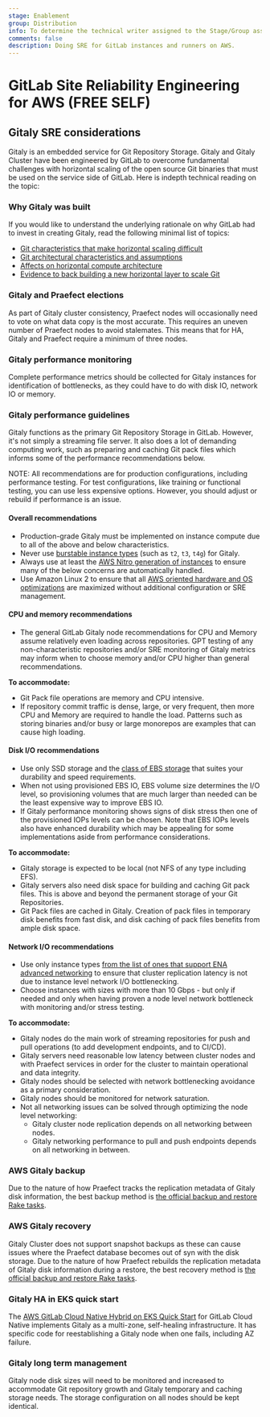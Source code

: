 ```yaml
---
stage: Enablement
group: Distribution
info: To determine the technical writer assigned to the Stage/Group associated with this page, see https://about.gitlab.com/handbook/engineering/ux/technical-writing/#assignments
comments: false
description: Doing SRE for GitLab instances and runners on AWS.
---
```


# GitLab Site Reliability Engineering for AWS **(FREE SELF)**

## Gitaly SRE considerations

Gitaly is an embedded service for Git Repository Storage. Gitaly and Gitaly Cluster have been engineered by GitLab to overcome fundamental challenges with horizontal scaling of the open source Git binaries that must be used on the service side of GitLab. Here is indepth technical reading on the topic:

### Why Gitaly was built

If you would like to understand the underlying rationale on why GitLab had to invest in creating Gitaly, read the following minimal list of topics:

- [Git characteristics that make horizontal scaling difficult](https://gitlab.com/gitlab-org/gitaly/-/blob/master/doc/DESIGN.md#git-characteristics-that-make-horizontal-scaling-difficult)
- [Git architectural characteristics and assumptions](https://gitlab.com/gitlab-org/gitaly/-/blob/master/doc/DESIGN.md#git-architectural-characteristics-and-assumptions)
- [Affects on horizontal compute architecture](https://gitlab.com/gitlab-org/gitaly/-/blob/master/doc/DESIGN.md#affects-on-horizontal-compute-architecture)
- [Evidence to back building a new horizontal layer to scale Git](https://gitlab.com/gitlab-org/gitaly/-/blob/master/doc/DESIGN.md#evidence-to-back-building-a-new-horizontal-layer-to-scale-git)

### Gitaly and Praefect elections

As part of Gitaly cluster consistency, Praefect nodes will occasionally need to vote on what data copy is the most accurate. This requires an uneven number of Praefect nodes to avoid stalemates. This means that for HA, Gitaly and Praefect require a minimum of three nodes.

### Gitaly performance monitoring

Complete performance metrics should be collected for Gitaly instances for identification of bottlenecks, as they could have to do with disk IO, network IO or memory.

### Gitaly performance guidelines

Gitaly functions as the primary Git Repository Storage in GitLab. However, it's not simply a streaming file server. It also does a lot of demanding computing work, such as preparing and caching Git pack files which informs some of the performance recommendations below.

NOTE:
All recommendations are for production configurations, including performance testing. For test configurations, like training or functional testing, you can use less expensive options. However, you should adjust or rebuild if performance is an issue.

#### Overall recommendations

- Production-grade Gitaly must be implemented on instance compute due to all of the above and below characteristics.
- Never use [burstable instance types](https://docs.aws.amazon.com/AWSEC2/latest/UserGuide/burstable-performance-instances.html) (such as `t2`, `t3`, `t4g`) for Gitaly.
- Always use at least the [AWS Nitro generation of instances](https://docs.aws.amazon.com/AWSEC2/latest/UserGuide/instance-types.html#ec2-nitro-instances) to ensure many of the below concerns are automatically handled.
- Use Amazon Linux 2 to ensure that all [AWS oriented hardware and OS optimizations](https://aws.amazon.com/amazon-linux-2/faqs/) are maximized without additional configuration or SRE management.

#### CPU and memory recommendations

- The general GitLab Gitaly node recommendations for CPU and Memory assume relatively even loading across repositories. GPT testing of any non-characteristic repositories and/or SRE monitoring of Gitaly metrics may inform when to choose memory and/or CPU higher than general recommendations.

**To accommodate:**

- Git Pack file operations are memory and CPU intensive.
- If repository commit traffic is dense, large, or very frequent, then more CPU and Memory are required to handle the load. Patterns such as storing binaries and/or busy or large monorepos are examples that can cause high loading.

#### Disk I/O recommendations

- Use only SSD storage and the [class of EBS storage](https://docs.aws.amazon.com/AWSEC2/latest/UserGuide/ebs-volume-types.html) that suites your durability and speed requirements.
- When not using provisioned EBS IO, EBS volume size determines the I/O level, so provisioning volumes that are much larger than needed can be the least expensive way to improve EBS IO.
- If Gitaly performance monitoring shows signs of disk stress then one of the provisioned IOPs levels can be chosen. Note that EBS IOPs levels also have enhanced durability which may be appealing for some implementations aside from performance considerations.

**To accommodate:**

- Gitaly storage is expected to be local (not NFS of any type including EFS).
- Gitaly servers also need disk space for building and caching Git pack files. This is above and beyond the permanent storage of your Git Repositories.
- Git Pack files are cached in Gitaly. Creation of pack files in temporary disk benefits from fast disk, and disk caching of pack files benefits from ample disk space.

#### Network I/O recommendations

- Use only instance types [from the list of ones that support ENA advanced networking]( https://docs.aws.amazon.com/AWSEC2/latest/UserGuide/instance-types.html#instance-type-summary-table) to ensure that cluster replication latency is not due to instance level network I/O bottlenecking.
- Choose instances with sizes with more than 10 Gbps - but only if needed and only when having proven a node level network bottleneck with monitoring and/or stress testing.

**To accommodate:**

- Gitaly nodes do the main work of streaming repositories for push and pull operations (to add development endpoints, and to CI/CD).
- Gitaly servers need reasonable low latency between cluster nodes and with Praefect services in order for the cluster to maintain operational and data integrity.
- Gitaly nodes should be selected with network bottlenecking avoidance as a primary consideration.
- Gitaly nodes should be monitored for network saturation.
- Not all networking issues can be solved through optimizing the node level networking:
  - Gitaly cluster node replication depends on all networking between nodes.
  - Gitaly networking performance to pull and push endpoints depends on all networking in between.

### AWS Gitaly backup

Due to the nature of how Praefect tracks the replication metadata of Gitaly disk information, the best backup method is [the official backup and restore Rake tasks](../../raketasks/backup_restore.md).

### AWS Gitaly recovery

Gitaly Cluster does not support snapshot backups as these can cause issues where the Praefect database becomes out of syn with the disk storage. Due to the nature of how Praefect rebuilds the replication metadata of Gitaly disk information during a restore, the best recovery method is [the official backup and restore Rake tasks](../../raketasks/backup_restore.md).

### Gitaly HA in EKS quick start

The [AWS GitLab Cloud Native Hybrid on EKS Quick Start](gitlab_hybrid_on_aws.md#available-infrastructure-as-code-for-gitlab-cloud-native-hybrid) for GitLab Cloud Native implements Gitaly as a multi-zone, self-healing infrastructure. It has specific code for reestablishing a Gitaly node when one fails, including AZ failure.

### Gitaly long term management

Gitaly node disk sizes will need to be monitored and increased to accommodate Git repository growth and Gitaly temporary and caching storage needs. The storage configuration on all nodes should be kept identical.
